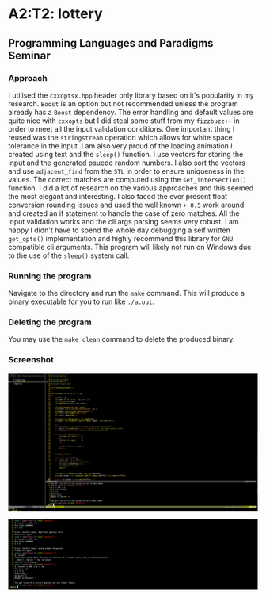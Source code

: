 # A2:T2: lottery

## Programming Languages and Paradigms Seminar

### Approach
I utilised the `cxxoptsx.hpp` header only library based on it's popularity in my research. `Boost` is an option but not recommended unless the program already has a `Boost` dependency. The error handling and default values are quite nice with `cxxopts` but I did steal some stuff from my `fizzbuzz++` in order to meet all the input validation conditions. One important thing I reused was the `stringstream` operation which allows for white space tolerance in the input. I am also very proud of the loading animation I created using text and the `sleep()` function. I use vectors for storing the input and the generated psuedo random numbers. I also sort the vectors and use `adjacent_find` from the `STL` in order to ensure uniqueness in the values. The correct matches are computed using the `set_intersection()` function. I did a lot of research on the various approaches and this seemed the most elegant and interesting. I also faced the ever present float conversion rounding issues and used the well known `+ 0.5` work around and created an if statement to handle the case of zero matches. All the input validation works and the cli args parsing seems very robust. I am happy I didn't have to spend the whole day debugging a self written `get_opts()` implementation and highly recommend this library for `GNU` compatible cli arguments. This program will likely not run on Windows due to the use of the `sleep()` system call.

### Running the program

Navigate to the directory and run the `make` command. This will produce a
binary executable for you to run like `./a.out`.

### Deleting the program

You may use the `make clean` command to delete the produced binary.

### Screenshot

![lottery](../img/lottery1.png)

![lottery Validation](../img/lottery2.png)

